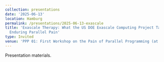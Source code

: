 ```yaml
---
collection: presentations
date: '2025-06-13'
location: Hamburg
permalink: /presentations/2025-06-13-exascale
title: 'Exascale Therapy: What the US DOE Exascale Computing Project Taught Me About
  Enduring Parallel Pain'
type: Invited
venue: 'PPP 01: First Workshop on the Pain of Parallel Programming (at ISC), Hamburg'
---
```


Presentation materials.
